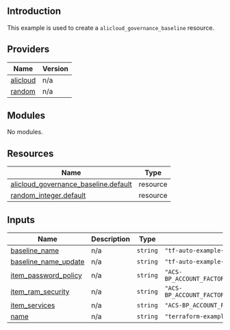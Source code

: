 ## Introduction

This example is used to create a `alicloud_governance_baseline` resource.

<!-- BEGIN_TF_DOCS -->
## Providers

| Name | Version |
|------|---------|
| <a name="provider_alicloud"></a> [alicloud](#provider\_alicloud) | n/a |
| <a name="provider_random"></a> [random](#provider\_random) | n/a |

## Modules

No modules.

## Resources

| Name | Type |
|------|------|
| [alicloud_governance_baseline.default](https://registry.terraform.io/providers/aliyun/alicloud/latest/docs/resources/governance_baseline) | resource |
| [random_integer.default](https://registry.terraform.io/providers/hashicorp/random/latest/docs/resources/integer) | resource |

## Inputs

| Name | Description | Type | Default | Required |
|------|-------------|------|---------|:--------:|
| <a name="input_baseline_name"></a> [baseline\_name](#input\_baseline\_name) | n/a | `string` | `"tf-auto-example-baseline"` | no |
| <a name="input_baseline_name_update"></a> [baseline\_name\_update](#input\_baseline\_name\_update) | n/a | `string` | `"tf-auto-example-baseline-update"` | no |
| <a name="input_item_password_policy"></a> [item\_password\_policy](#input\_item\_password\_policy) | n/a | `string` | `"ACS-BP_ACCOUNT_FACTORY_RAM_USER_PASSWORD_POLICY"` | no |
| <a name="input_item_ram_security"></a> [item\_ram\_security](#input\_item\_ram\_security) | n/a | `string` | `"ACS-BP_ACCOUNT_FACTORY_RAM_SECURITY_PREFERENCE"` | no |
| <a name="input_item_services"></a> [item\_services](#input\_item\_services) | n/a | `string` | `"ACS-BP_ACCOUNT_FACTORY_SUBSCRIBE_SERVICES"` | no |
| <a name="input_name"></a> [name](#input\_name) | n/a | `string` | `"terraform-example"` | no |
<!-- END_TF_DOCS -->
